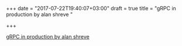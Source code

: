 +++
date = "2017-07-22T19:40:07+03:00"
draft = true
title = "gRPC in production by alan shreve "

+++

<p><a href="https://about.sourcegraph.com/go/grpc-in-production-alan-shreve">gRPC in production by alan shreve </a></p>